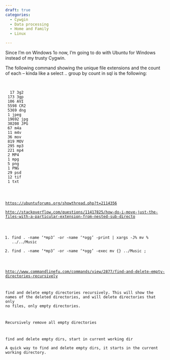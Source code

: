 ```yaml
---
draft: true
categories:
  - Cywgin
  - Data processing
  - Home and Family
  - Linux

---
```


<p style="padding-left: 60px;">
</p>


Since I&#8217;m on Windows 1o now, I&#8217;m going to do with Ubuntu for Windows instead of my trusty Cygwin.

The following command showing the unique file extensions and the count of each &#8211; kinda like a select .. group by count in sql is the following:


&nbsp;

<pre><code class="language-bash">  17 3g2
 173 3gp
 106 AVI
 5598 CR2
 5369 dng
 1 jpeg
 19692 jpg
 30208 JPG
 67 m4a
 11 m4v
 36 mov
 819 MOV
 295 mp3
 221 mp4
 2 MP4
 1 mpg
 5 png
 1 PNG
 29 psd
 12 tif
 1 txt</pre>

https://ubuntuforums.org/showthread.php?t=2114356  
http://stackoverflow.com/questions/11417825/how-do-i-move-just-the-files-with-a-particular-extension-from-nested-sub-directo

  1. find . -name &#8216;\*mp3&#8217; -or -name &#8216;\*ogg&#8217; -print | xargs -J% mv % ../../Music
  2. find . -name &#8216;\*mp3&#8217; -or -name &#8216;\*ogg&#8217; -exec mv {} ../Music \;

http://www.commandlinefu.com/commands/view/2877/find-and-delete-empty-directories-recursively


find and delete empty directories recursively. This will show the names of the deleted directories, and will delete directories that only no files, only empty directories.

Recursively remove all empty directories


find and delete empty dirs, start in current working dir  
A quick way to find and delete empty dirs, it starts in the current working directory.  

